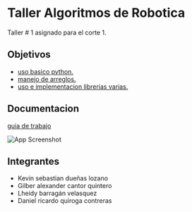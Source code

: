 
# Taller Algoritmos de Robotica
Taller # 1 asignado para el corte 1.

## Objetivos

 - [uso basico python.](https://www.freecodecamp.org/learn/scientific-computing-with-python/)
 - [manejo de arreglos.](https://docs.python.org/es/3/library/array.html)
 - [uso e implementacion librerias varias.](https://numpy.org/)

## Documentacion

[guia de trabajo](https://classroom.google.com/w/NjYxMjE5OTg5ODQ0/t/all)

![App Screenshot](https://cdn.computerhoy.com/sites/navi.axelspringer.es/public/media/image/2023/07/duda-resuelta-existen-tantos-lenguajes-programacion-3079266.jpg?tf=1200x)




## Integrantes

- Kevin sebastian dueñas  lozano
- Gilber alexander cantor quintero
- Lheidy barragán  velasquez
- Daniel ricardo quiroga contreras


